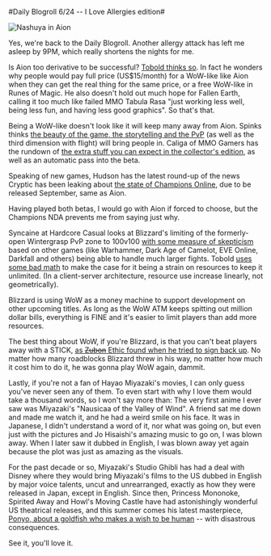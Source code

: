#Daily Blogroll 6/24 -- I Love Allergies edition#

![Nashuya in Aion](http://westkarana.com/wp-content/uploads/2009/06/aion-2009-06-21-16-27-52-78.jpg "Nashuya in Aion")

Yes, we're back to the Daily Blogroll. Another allergy attack has left me asleep by 9PM, which really shortens the nights for me.

Is Aion too derivative to be successful? [Tobold thinks so](http://tobolds.blogspot.com/2009/06/clone-wars.html). In fact he wonders why people would pay full price (US$15/month) for a WoW-like like Aion when they can get the real thing for the same price, or a free WoW-like in Runes of Magic. He also doesn't hold out much hope for Fallen Earth, calling it too much like failed MMO Tabula Rasa "just working less well, being less fun, and having less good graphics". So that's that.

Being a WoW-like doesn't look like it will keep many away from Aion. Spinks thinks [the beauty of the game, the storytelling and the PvP](http://spinksville.wordpress.com/2009/06/24/how-things-are-shaping-up-for-aion/) (as well as the third dimension with flight) will bring people in. Caliga of MMO Gamers has the rundown of [the extra stuff you can expect in the collector's edition](http://mmogamers.freeblogit.com/2009/06/23/in-on-aion/), as well as an automatic pass into the beta.

Speaking of new games, Hudson has the latest round-up of the news Cryptic has been leaking about [the state of Champions Online](http://hudshideout.com/blog/?p=2771), due to be released September, same as Aion. 

Having played both betas, I would go with Aion if forced to choose, but the Champions NDA prevents me from saying just why.

Syncaine at Hardcore Casual looks at Blizzard's limiting of the formerly-open Wintergrasp PvP zone to 100v100 [with some measure of skepticism](http://syncaine.wordpress.com/2009/06/23/blizzard-on-wg-we-did-not-want-that-pvp-anyway/) based on other games (like Warhammer, Dark Age of Camelot, EVE Online, Darkfall and others) being able to handle much larger fights. Tobold [uses some bad math](http://tobolds.blogspot.com/2009/06/wintergrasp-becomes-battleground.html) to make the case for it being a strain on resources to keep it unlimited. (In a client-server architecture, resource use increase linearly, not geometrically).

Blizzard is using WoW as a money machine to support development on other upcoming titles. As long as the WoW ATM keeps spitting out million dollar bills, everything is FINE and it's easier to limit players than add more resources.

The best thing about WoW, if you're Blizzard, is that you can't beat players away with a STICK, [as ~~Zubon~~ Ethic found when he tried to sign back up](http://www.killtenrats.com/2009/06/23/the-rough-road-back-to-wow/). No matter how many roadblocks Blizzard threw in his way, no matter how much it cost him to do it, he was gonna play WoW again, dammit.

Lastly, if you're not a fan of Hayao Miyazaki's movies, I can only guess you've never seen any of them. To even start with why I love them would take a thousand words, so I won't say more than: The very first anime I ever saw was Miyazaki's "Nausicaa of the Valley of Wind". A friend sat me down and made me watch it, and he had a weird smile on his face. It was in Japanese, I didn't understand a word of it, nor what was going on, but even just with the pictures and Jo Hisaishi's amazing music to go on, I was blown away. When I later saw it dubbed in English, I was blown away yet again because the plot was just as amazing as the visuals.

For the past decade or so, Miyazaki's Studio Ghibli has had a deal with Disney where they would bring Miyazaki's films to the US dubbed in English by major voice talents, uncut and unrearranged, exactly as how they were released in Japan, except in English. Since then, Princess Mononoke, Spirited Away and Howl's Moving Castle have had astonishingly wonderful US theatrical releases, and this summer comes his latest masterpiece, [Ponyo, about a goldfish who makes a wish to be human](http://io9.com/5301790/english+language-trailer-for-hayao-miyazakis-ponyo-surfaces) -- with disastrous consequences.

See it, you'll love it.


